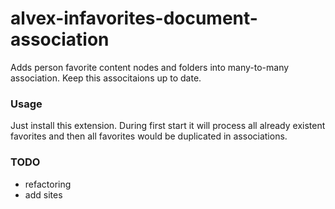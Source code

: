 # alvex-infavorites-document-association
Adds person favorite content nodes and folders into many-to-many association. Keep this associtaions up to date.


### Usage
Just install this extension. During first start it will process all already existent favorites and then all favorites would be duplicated in associations.

### TODO
 * refactoring
 * add sites

